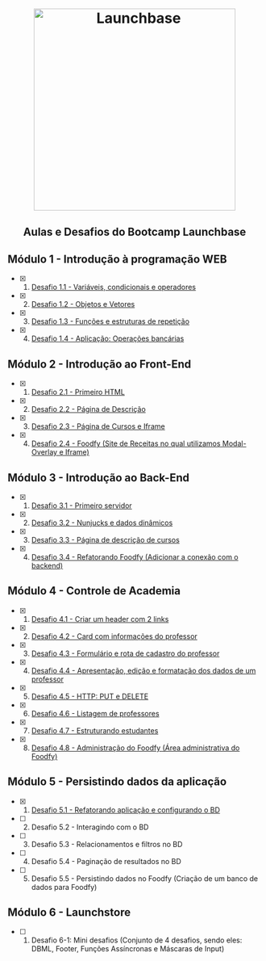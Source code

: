 <h1 align="center">
    <img alt="Launchbase" src="https://storage.googleapis.com/golden-wind/bootcamp-launchbase/logo.png" width="400px" />
</h1>

<h2 align="center"> Aulas e Desafios do Bootcamp Launchbase </h2>

## Módulo 1 - Introdução à programação WEB

- [x] 1. [Desafio 1.1 - Variáveis, condicionais e operadores](/LaunchBase/Aulas/Desafio.1-1)
- [x] 2. [Desafio 1.2 - Objetos e Vetores](/LaunchBase/Aulas/Desafio.1-2)
- [x] 3. [Desafio 1.3 - Funções e estruturas de repetição](/LaunchBase/Aulas/Desafio.1-3)
- [x] 4. [Desafio 1.4 - Aplicação: Operações bancárias](/LaunchBase/Aulas/Desafio.1-4)

## Módulo 2 - Introdução ao Front-End

- [x] 1. [Desafio 2.1 - Primeiro HTML](/LaunchBase/Aulas/Desafio.2-1)
- [x] 2. [Desafio 2.2 - Página de Descrição](/LaunchBase/Aulas/Desafio.2-2)
- [x] 3. [Desafio 2.3 - Página de Cursos e Iframe](/LaunchBase/Aulas/Desafio.2-3)
- [x] 4. [Desafio 2.4 - Foodfy (Site de Receitas no qual utilizamos Modal-Overlay e Iframe)](/LaunchBase/Aulas/Desafio.2-4)

## Módulo 3 - Introdução ao Back-End

- [x] 1. [Desafio 3.1 - Primeiro servidor](/LaunchBase/Aulas/Desafio.3-1)
- [x] 2. [Desafio 3.2 - Nunjucks e dados dinâmicos](/LaunchBase/Aulas/Desafio.3-2)
- [x] 3. [Desafio 3.3 - Página de descrição de cursos](/LaunchBase/Aulas/Desafio.3-3)
- [x] 4. [Desafio 3.4 - Refatorando Foodfy (Adicionar a conexão com o backend)](/LaunchBase/Aulas/Desafio.3-4)

## Módulo 4 - Controle de Academia

- [x] 1. [Desafio 4.1 - Criar um header com 2 links](/LaunchBase/Aulas/Desafio.4-1)
- [x] 2. [Desafio 4.2 - Card com informações do professor](/LaunchBase/Aulas/Desafio.4-2)
- [x] 3. [Desafio 4.3 - Formulário e rota de cadastro do professor](/LaunchBase/Aulas/Desafio.4-3)
- [x] 4. [Desafio 4.4 - Apresentação, edição e formatação dos dados de um professor](/LaunchBase/Aulas/Desafio.4-4)
- [x] 5. [Desafio 4.5 - HTTP: PUT e DELETE](/LaunchBase/Aulas/Desafio.4-5)
- [x] 6. [Desafio 4.6 - Listagem de professores](/LaunchBase/Aulas/Desafio.4-6)
- [x] 7. [Desafio 4.7 - Estruturando estudantes](/LaunchBase/Aulas/Desafio.4-7)
- [x] 8. [Desafio 4.8 - Administração do Foodfy (Área administrativa do Foodfy)](/LaunchBase/Aulas/Desafio.4-8)

## Módulo 5 - Persistindo dados da aplicação

- [x] 1. [Desafio 5.1 - Refatorando aplicação e configurando o BD](/LaunchBase/Aulas/Desafio.5-1)
- [ ] 2. Desafio 5.2 - Interagindo com o BD
- [ ] 3. Desafio 5.3 - Relacionamentos e filtros no BD
- [ ] 4. Desafio 5.4 - Paginação de resultados no BD
- [ ] 5. Desafio 5.5 - Persistindo dados no Foodfy (Criação de um banco de dados para Foodfy)

## Módulo 6 - Launchstore

- [ ] 1. Desafio 6-1: Mini desafios (Conjunto de 4 desafios, sendo eles: DBML, Footer, Funções Assíncronas e Máscaras de Input)
